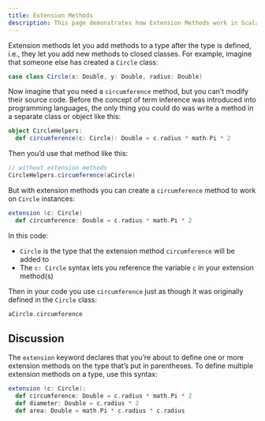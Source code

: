 ```yaml
---
title: Extension Methods
description: This page demonstrates how Extension Methods work in Scala 3.
---
```



Extension methods let you add methods to a type after the type is defined, i.e., they let you add new methods to closed classes. For example, imagine that someone else has created a `Circle` class:

```scala
case class Circle(x: Double, y: Double, radius: Double)
```

Now imagine that you need a `circumference` method, but you can’t modify their source code. Before the concept of term inference was introduced into programming languages, the only thing you could do was write a method in a separate class or object like this:

```scala
object CircleHelpers:
  def circumference(c: Circle): Double = c.radius * math.Pi * 2
```

Then you’d use that method like this:

```scala
// without extension methods
CircleHelpers.circumference(aCircle)
```

But with extension methods you can create a `circumference` method to work on `Circle` instances:

```scala
extension (c: Circle)
  def circumference: Double = c.radius * math.Pi * 2
```

In this code:

- `Circle` is the type that the extension method `circumference` will be added to
- The `c: Circle` syntax lets you reference the variable `c` in your extension method(s)

Then in your code you use `circumference` just as though it was originally defined in the `Circle` class:

```scala
aCircle.circumference
```


## Discussion

The `extension` keyword declares that you’re about to define one or more extension methods on the type that’s put in parentheses. To define multiple extension methods on a type, use this syntax:

```scala
extension (c: Circle):
  def circumference: Double = c.radius * math.Pi * 2
  def diameter: Double = c.radius * 2
  def area: Double = math.Pi * c.radius * c.radius
```


